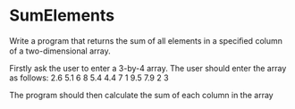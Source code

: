 # SumElements

Write a program that returns the sum of all elements in a speciﬁed
column of a two-dimensional array.

Firstly ask the user to enter a 3-by-4 array. The user should enter the array
as follows:
   2.6    5.1    6    8
   5.4   4.4    7    1
   9.5   7.9    2    3

The program should then calculate the sum of each column in the array
